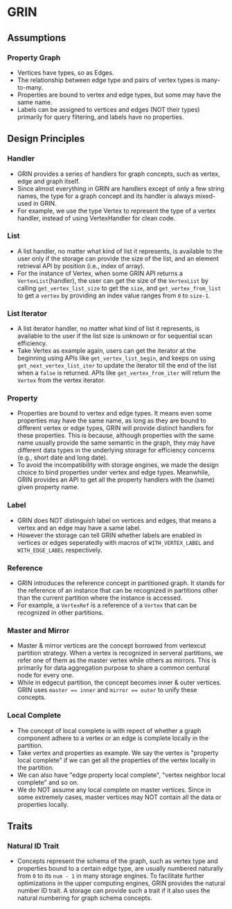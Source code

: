 
# GRIN
## Assumptions
### Property Graph
- Vertices have types, so as Edges. 
- The relationship between edge type and pairs of vertex types is many-to-many.
- Properties are bound to vertex and edge types, but some may have the same name.
- Labels can be assigned to vertices and edges (NOT their types) primarily for query filtering, and labels have no properties.
## Design Principles
### Handler
- GRIN provides a series of handlers for graph concepts, such as vertex, edge and graph itself. 
- Since almost everything in GRIN are handlers except of only a few string names, the type for a graph concept and its handler is always mixed-used in GRIN.
- For example, we use the type Vertex to represent the type of a vertex handler, instead of using VertexHandler for clean code.

### List
- A list handler, no matter what kind of list it represents, is available to the user only if the storage can provide the size of the list, and an element retrieval API by position (i.e., index of array).
- For the instance of Vertex, when some GRIN API returns a `VertexList`(handler), the user can get the size of the `VertexList` by calling `get_vertex_list_size` to get the `size`, and `get_vertex_from_list` to get a `vertex` by providing an index value ranges from `0` to `size-1`.
### List Iterator
- A list iterator handler, no matter what kind of list it represents, is available to the user if the list size is unknown or for sequential scan efficiency. 
- Take Vertex as example again, users can get the iterator at the beginning using APIs like `get_vertex_list_begin`, and keeps on using `get_next_vertex_list_iter` to update the iterator till the end of the list when a `false` is returned. APIs like `get_vertex_from_iter` will return the `Vertex` from the vertex iterator.
### Property
- Properties are bound to vertex and edge types. It means even some properties may have the same name, as long as they are bound to different vertex or edge types, GRIN will provide distinct handlers for these properties. This is
because, although properties with the same name usually provide the same semantic in the graph, they may have 
different data types in the underlying storage for efficiency concerns (e.g., short date and long date).
- To avoid the incompatibility with storage engines, we made the design choice to bind properties under vertex and edge types. Meanwhile, GRIN provides an API to get all the property handlers with the (same) given property name.
### Label
- GRIN does NOT distinguish label on vertices and edges, that means a vertex and an edge may have a same label.
- However the storage can tell GRIN whether labels are enabled in vertices or edges seperatedly with macros of `WITH_VERTEX_LABEL` and `WITH_EDGE_LABEL` respectively.

### Reference
- GRIN introduces the reference concept in partitioned graph. It stands for the reference of an instance that can
be recognized in partitions other than the current partition where the instance is accessed.
- For example, a `VertexRef` is a reference of a `Vertex` that can be recognized in other partitions.

### Master and Mirror
- Master & mirror vertices are the concept borrowed from vertexcut partition strategy. When a vertex is recognized in
serveral partitions, we refer one of them as the master vertex while others as mirrors. This is primarily for data
aggregation purpose to share a common centural node for every one.
- While in edgecut partition, the concept becomes inner & outer vertices. GRIN uses `master == inner` and `mirror == outer` to unify these concepts.

### Local Complete
- The concept of local complete is with repect of whether a graph component adhere to a vertex or an edge is complete locally in the partition.
- Take vertex and properties as example. We say the vertex is "property local complete" if we can get all the properties of the vertex locally in the partition.
- We can also have "edge property local complete", "vertex neighbor local complete" and so on.
- We do NOT assume any local complete on master vertices. Since in some extremely cases, master vertices
may NOT contain all the data or properties locally.

## Traits
### Natural ID Trait
- Concepts represent the schema of the graph, such as vertex type and properties bound to a certain edge type, are usually numbered naturally from `0` to its `num - 1` in many storage engines. To facilitate further optimizations
in the upper computing engines, GRIN provides the natural number ID trait. A storage can provide such a trait if
it also uses the natural numbering for graph schema concepts.

